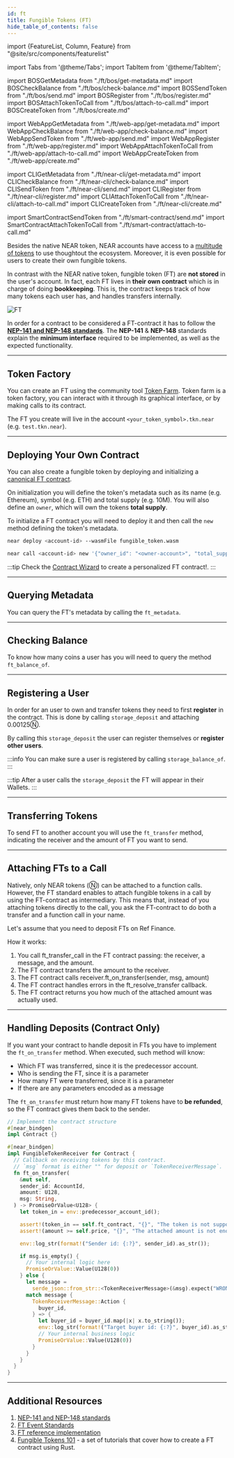 ```yaml
---
id: ft
title: Fungible Tokens (FT)
hide_table_of_contents: false
---
```


import {FeatureList, Column, Feature} from "@site/src/components/featurelist"

import Tabs from '@theme/Tabs';
import TabItem from '@theme/TabItem';

import BOSGetMetadata from "./ft/bos/get-metadata.md"
import BOSCheckBalance from "./ft/bos/check-balance.md"
import BOSSendToken from "./ft/bos/send.md"
import BOSRegister from "./ft/bos/register.md"
import BOSAttachTokenToCall from "./ft/bos/attach-to-call.md"
import BOSCreateToken from "./ft/bos/create.md"

import WebAppGetMetadata from "./ft/web-app/get-metadata.md"
import WebAppCheckBalance from "./ft/web-app/check-balance.md"
import WebAppSendToken from "./ft/web-app/send.md"
import WebAppRegister from "./ft/web-app/register.md"
import WebAppAttachTokenToCall from "./ft/web-app/attach-to-call.md"
import WebAppCreateToken from "./ft/web-app/create.md"

import CLIGetMetadata from "./ft/near-cli/get-metadata.md"
import CLICheckBalance from "./ft/near-cli/check-balance.md"
import CLISendToken from "./ft/near-cli/send.md"
import CLIRegister from "./ft/near-cli/register.md"
import CLIAttachTokenToCall from "./ft/near-cli/attach-to-call.md"
import CLICreateToken from "./ft/near-cli/create.md"

import SmartContractSendToken from "./ft/smart-contract/send.md"
import SmartContractAttachTokenToCall from "./ft/smart-contract/attach-to-call.md"

Besides the native NEAR token, NEAR accounts have access to a [multitude of tokens](https://guide.ref.finance/developers-1/cli-trading#query-whitelisted-tokens) to use thoughtout the ecosystem. Moreover, it is even possible for users to create their own fungible tokens.

In contrast with the NEAR native token, fungible token (FT) are **not stored** in the user's account. In fact, each FT lives in **their own contract** which is in charge of doing **bookkeeping**. This is, the contract keeps track of how many tokens each user has, and handles transfers internally.

![FT](/docs/primitives/ft.png)

In order for a contract to be considered a FT-contract it has to follow the [**NEP-141 and NEP-148 standards**](https://nomicon.io/Standards/FungibleToken/). The **NEP-141** & **NEP-148** standards explain the **minimum interface** required to be implemented, as well as the expected functionality.

---

## Token Factory

You can create an FT using the community tool [Token Farm](https://tkn.farm/). Token farm is a token factory, you can interact with it through its graphical interface, or by making calls to its contract.

<Tabs groupId="code-tabs">
  <TabItem value="⚛️ Component" label="⚛️ Component" default>
    <BOSCreateToken /></TabItem>
  <TabItem value="🌐 WebApp" label="🌐 WebApp">
    <WebAppCreateToken /></TabItem>
  <TabItem value="🖥️ CLI" label="🖥️ CLI">
    <CLICreateToken /></TabItem>
</Tabs>

The FT you create will live in the account `<your_token_symbol>.tkn.near` (e.g. `test.tkn.near`).

---

## Deploying Your Own Contract

You can also create a fungible token by deploying and initializing a [canonical FT contract](https://github.com/near-examples/FT).

On initialization you will define the token's metadata such as its name (e.g. Ethereum), symbol (e.g. ETH) and total supply (e.g. 10M). You will also define an `owner`, which will own the tokens **total supply**.

To initialize a FT contract you will need to deploy it and then call the `new` method defining the token's metadata.

```bash
near deploy <account-id> --wasmFile fungible_token.wasm

near call <account-id> new '{"owner_id": "<owner-account>", "total_supply": "1000000000000000", "metadata": { "spec": "ft-1.0.0", "name": "Example Token Name", "symbol": "EXLT", "decimals": 8 }}' --accountId <account-id>
```

:::tip
Check the [Contract Wizard](https://near.org/contractwizard.near/widget/ContractWizardUI) to create a personalized FT contract!.
:::

---

## Querying Metadata

You can query the FT's metadata by calling the `ft_metadata`.

<Tabs groupId="code-tabs">
  <TabItem value="⚛️ Component" label="⚛️ Component" default>
    <BOSGetMetadata /></TabItem>
  <TabItem value="🌐 WebApp" label="🌐 WebApp">
    <WebAppGetMetadata /></TabItem>
  <TabItem value="🖥️ CLI" label="🖥️ CLI">
    <CLIGetMetadata /></TabItem>
</Tabs>

---

## Checking Balance

To know how many coins a user has you will need to query the method `ft_balance_of`.

<Tabs groupId="code-tabs">
  <TabItem value="⚛️ Component" label="⚛️ Component" default>
    <BOSCheckBalance /></TabItem>
  <TabItem value="🌐 WebApp" label="🌐 WebApp">
    <WebAppCheckBalance /></TabItem>
  <TabItem value="🖥️ CLI" label="🖥️ CLI">
    <CLICheckBalance /></TabItem>
</Tabs>

---

## Registering a User

In order for an user to own and transfer tokens they need to first **register** in the contract. This is done by calling `storage_deposit` and attaching 0.00125Ⓝ.

By calling this `storage_deposit` the user can register themselves or **register other users**.

<Tabs groupId="code-tabs">
  <TabItem value="⚛️ Component" label="⚛️ Component" default>
    <BOSRegister /></TabItem>
  <TabItem value="🌐 WebApp" label="🌐 WebApp">
    <WebAppRegister /></TabItem>
  <TabItem value="🖥️ CLI" label="🖥️ CLI">
    <CLIRegister /></TabItem>
</Tabs>

:::info
You can make sure a user is registered by calling `storage_balance_of`.
:::

:::tip
After a user calls the `storage_deposit` the FT will appear in their Wallets.
:::

---

## Transferring Tokens

To send FT to another account you will use the `ft_transfer` method, indicating the receiver and the amount of FT you want to send.

<Tabs groupId="code-tabs">
  <TabItem value="⚛️ Component" label="⚛️ Component" default>
    <BOSSendToken /></TabItem>
  <TabItem value="🌐 WebApp" label="🌐 WebApp">
    <WebAppSendToken /></TabItem>
  <TabItem value="🖥️ CLI" label="🖥️ CLI">
    <CLISendToken /></TabItem>
  <TabItem value="📄 Contract"  label="📄 Contract"  default>
    <SmartContractSendToken /></TabItem>
</Tabs>

---

## Attaching FTs to a Call

Natively, only NEAR tokens (Ⓝ) can be attached to a function calls. However, the FT standard enables to attach fungible tokens in a call by using the FT-contract as intermediary. This means that, instead of you attaching tokens directly to the call, you ask the FT-contract to do both a transfer and a function call in your name.

Let's assume that you need to deposit FTs on Ref Finance.

<Tabs groupId="code-tabs">
  <TabItem value="⚛️ Component" label="⚛️ Component" default>
    <BOSAttachTokenToCall /></TabItem>
  <TabItem value="🌐 WebApp" label="🌐 WebApp">
    <WebAppAttachTokenToCall /></TabItem>
  <TabItem value="🖥️ CLI" label="🖥️ CLI">
    <CLIAttachTokenToCall /></TabItem>
  <TabItem value="📄 Contract"  label="📄 Contract"  default>
    <SmartContractAttachTokenToCall /></TabItem>
</Tabs>

How it works:

1. You call ft_transfer_call in the FT contract passing: the receiver, a message, and the amount.
2. The FT contract transfers the amount to the receiver.
3. The FT contract calls receiver.ft_on_transfer(sender, msg, amount)
4. The FT contract handles errors in the ft_resolve_transfer callback.
5. The FT contract returns you how much of the attached amount was actually used.

---

## Handling Deposits (Contract Only)

If you want your contract to handle deposit in FTs you have to implement the `ft_on_transfer` method. When executed, such method will know:

- Which FT was transferred, since it is the predecessor account.
- Who is sending the FT, since it is a parameter
- How many FT were transferred, since it is a parameter
- If there are any parameters encoded as a message

The `ft_on_transfer` must return how many FT tokens have to **be refunded**, so the FT contract gives them back to the sender.

```rust
// Implement the contract structure
#[near_bindgen]
impl Contract {}

#[near_bindgen]
impl FungibleTokenReceiver for Contract {
  // Callback on receiving tokens by this contract.
  // `msg` format is either "" for deposit or `TokenReceiverMessage`.
  fn ft_on_transfer(
    &mut self,
    sender_id: AccountId,
    amount: U128,
    msg: String,
  ) -> PromiseOrValue<U128> {
    let token_in = env::predecessor_account_id();

    assert!(token_in == self.ft_contract, "{}", "The token is not supported");
    assert!(amount >= self.price, "{}", "The attached amount is not enough");

    env::log_str(format!("Sender id: {:?}", sender_id).as_str());

    if msg.is_empty() {
      // Your internal logic here
      PromiseOrValue::Value(U128(0))
    } else {
      let message =
        serde_json::from_str::<TokenReceiverMessage>(&msg).expect("WRONG_MSG_FORMAT");
      match message {
        TokenReceiverMessage::Action {
          buyer_id,
        } => {
          let buyer_id = buyer_id.map(|x| x.to_string());
          env::log_str(format!("Target buyer id: {:?}", buyer_id).as_str());
          // Your internal business logic
          PromiseOrValue::Value(U128(0))
        }
      }
    }
  }
}
```

---

## Additional Resources

1. [NEP-141 and NEP-148 standards](https://nomicon.io/Standards/Tokens/FungibleToken/)
2. [FT Event Standards](https://nomicon.io/Standards/Tokens/FungibleToken/Event)
3. [FT reference implementation](https://github.com/near-examples/FT)
4. [Fungible Tokens 101](../../3.tutorials/fts/0-intro.md) - a set of tutorials that cover how to create a FT contract using Rust.
